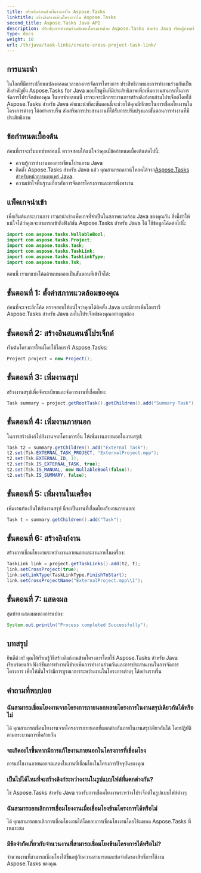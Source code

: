 ```yaml
---
title: สร้างลิงก์งานข้ามโครงการใน Aspose.Tasks
linktitle: สร้างลิงก์งานข้ามโครงการใน Aspose.Tasks
second_title: Aspose.Tasks Java API
description: ปรับปรุงการทำงานร่วมกันของโครงการด้วย Aspose.Tasks สำหรับ Java เรียนรู้การสร้างลิงก์งานข้ามโครงการทีละขั้นตอน เพิ่มประสิทธิภาพทันที!
type: docs
weight: 10
url: /th/java/task-links/create-cross-project-task-link/
---
```

## การแนะนำ
ในโลกที่มีการเปลี่ยนแปลงตลอดเวลาของการจัดการโครงการ ประสิทธิภาพและการทำงานร่วมกันเป็นสิ่งสำคัญยิ่ง Aspose.Tasks for Java มอบโซลูชันที่มีประสิทธิภาพเพื่อเพิ่มความสามารถในการจัดการโปรเจ็กต์ของคุณ ในบทช่วยสอนนี้ เราจะเจาะลึกกระบวนการสร้างลิงก์งานข้ามโปรเจ็กต์โดยใช้ Aspose.Tasks สำหรับ Java คำแนะนำทีละขั้นตอนนี้จะช่วยให้คุณมีทักษะในการเชื่อมโยงงานในโครงการต่างๆ ได้อย่างราบรื่น ส่งเสริมการประสานงานที่ได้รับการปรับปรุงและขั้นตอนการทำงานที่มีประสิทธิภาพ
## ข้อกำหนดเบื้องต้น
ก่อนที่เราจะเริ่มบทช่วยสอนนี้ ตรวจสอบให้แน่ใจว่าคุณมีข้อกำหนดเบื้องต้นต่อไปนี้:
- ความรู้การทำงานของการเขียนโปรแกรม Java
-  ติดตั้ง Aspose.Tasks สำหรับ Java แล้ว คุณสามารถดาวน์โหลดได้จาก[Aspose.Tasks สำหรับหน้าการเผยแพร่ Java](https://releases.aspose.com/tasks/java/).
- ความเข้าใจพื้นฐานเกี่ยวกับการจัดการโครงการและการพึ่งพางาน
## แพ็คเกจนำเข้า
เพื่อเริ่มต้นกระบวนการ เรามานำเข้าแพ็คเกจที่จำเป็นในสภาพแวดล้อม Java ของคุณกัน สิ่งนี้ทำให้แน่ใจได้ว่าคุณจะสามารถเข้าถึงฟังก์ชัน Aspose.Tasks สำหรับ Java ได้ ใช้ข้อมูลโค้ดต่อไปนี้:
```java
import com.aspose.tasks.NullableBool;
import com.aspose.tasks.Project;
import com.aspose.tasks.Task;
import com.aspose.tasks.TaskLink;
import com.aspose.tasks.TaskLinkType;
import com.aspose.tasks.Tsk;
```
ตอนนี้ เรามาแบ่งโค้ดด้านบนออกเป็นขั้นตอนที่เข้าใจได้:
## ขั้นตอนที่ 1: ตั้งค่าสภาพแวดล้อมของคุณ
ก่อนที่จะเจาะลึกโค้ด ตรวจสอบให้แน่ใจว่าคุณได้ติดตั้ง Java และมีการเพิ่มไลบรารี Aspose.Tasks สำหรับ Java ลงในโปรเจ็กต์ของคุณอย่างถูกต้อง
## ขั้นตอนที่ 2: สร้างอินสแตนซ์โปรเจ็กต์
เริ่มต้นโครงการใหม่โดยใช้ไลบรารี Aspose.Tasks:
```java
Project project = new Project();
```
## ขั้นตอนที่ 3: เพิ่มงานสรุป
สร้างงานสรุปเพื่อจัดระเบียบและจัดการงานที่เชื่อมโยง:
```java
Task summary = project.getRootTask().getChildren().add("Summary Task");
```
## ขั้นตอนที่ 4: เพิ่มงานภายนอก
ในการสร้างลิงก์ไปยังงานจากโครงการอื่น ให้เพิ่มงานภายนอกในงานสรุป:
```java
Task t2 = summary.getChildren().add("External Task");
t2.set(Tsk.EXTERNAL_TASK_PROJECT, "ExternalProject.mpp");
t2.set(Tsk.EXTERNAL_ID, 1);
t2.set(Tsk.IS_EXTERNAL_TASK, true);
t2.set(Tsk.IS_MANUAL, new NullableBool(false));
t2.set(Tsk.IS_SUMMARY, false);
```
## ขั้นตอนที่ 5: เพิ่มงานในเครื่อง
เพิ่มงานท้องถิ่นให้กับงานสรุป นี่จะเป็นงานที่เชื่อมโยงกับงานภายนอก:
```java
Task t = summary.getChildren().add("Task");
```
## ขั้นตอนที่ 6: สร้างลิงก์งาน
สร้างการเชื่อมโยงงานระหว่างงานภายนอกและงานภายในเครื่อง:
```java
TaskLink link = project.getTaskLinks().add(t2, t);
link.setCrossProject(true);
link.setLinkType(TaskLinkType.FinishToStart);
link.setCrossProjectName("ExternalProject.mpp\\1");
```
## ขั้นตอนที่ 7: แสดงผล
สุดท้าย แสดงผลของการแปลง:
```java
System.out.println("Process completed Successfully");
```
## บทสรุป
ยินดีด้วย! คุณได้เรียนรู้วิธีสร้างลิงก์งานข้ามโครงการโดยใช้ Aspose.Tasks สำหรับ Java เรียบร้อยแล้ว ฟังก์ชันการทำงานนี้ช่วยเพิ่มการทำงานร่วมกันและการประสานงานในการจัดการโครงการ เพื่อให้มั่นใจว่ามีการบูรณาการระหว่างงานในโครงการต่างๆ ได้อย่างราบรื่น
## คำถามที่พบบ่อย
### ฉันสามารถเชื่อมโยงงานจากโครงการภายนอกหลายโครงการในงานสรุปเดียวกันได้หรือไม่
ได้ คุณสามารถเชื่อมโยงงานจากโครงการภายนอกที่แตกต่างกันภายในงานสรุปเดียวกันได้ โดยปฏิบัติตามกระบวนการที่คล้ายกัน
### จะเกิดอะไรขึ้นหากมีการแก้ไขงานภายนอกในโครงการที่เชื่อมโยง
การแก้ไขงานภายนอกจะแสดงในงานที่เชื่อมโยงในโครงการปัจจุบันของคุณ
### เป็นไปได้ไหมที่จะสร้างลิงก์ระหว่างงานในรูปแบบไฟล์ที่แตกต่างกัน?
ใช่ Aspose.Tasks สำหรับ Java รองรับการเชื่อมโยงงานระหว่างโปรเจ็กต์ในรูปแบบไฟล์ต่างๆ
### ฉันสามารถยกเลิกการเชื่อมโยงงานเมื่อเชื่อมโยงข้ามโครงการได้หรือไม่
ได้ คุณสามารถยกเลิกการเชื่อมโยงงานได้โดยลบการเชื่อมโยงงานโดยใช้เมธอด Aspose.Tasks ที่เหมาะสม
### มีข้อจำกัดเกี่ยวกับจำนวนงานที่สามารถเชื่อมโยงข้ามโครงการได้หรือไม่?
จำนวนงานที่สามารถเชื่อมโยงได้ขึ้นอยู่กับความสามารถและข้อจำกัดของสิทธิ์การใช้งาน Aspose.Tasks ของคุณ